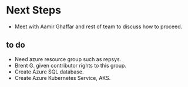 # Next Steps

- Meet with Aamir Ghaffar and rest of team to discuss how to proceed.

## to do

- Need azure resource group such as repsys.
- Brent G. given contributor rights to this group.
- Create Azure SQL database.
- Create Azure Kubernetes Service, AKS.
